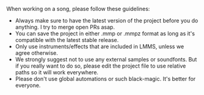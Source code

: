 When working on a song, please follow these guidelines:
- Always make sure to have the latest version of the project before you do anything. I try to merge open PRs asap.
- You can save the project in either .mmp or .mmpz format as long as it's compatible with the latest stable release.
- Only use instruments/effects that are included in LMMS, unless we agree otherwise.
- We strongly suggest not to use any external samples or soundfonts. But if you really want to do so, please edit the project file to use relative paths so it will work everywhere.
- Please don't use global automations or such black-magic. It's better for everyone.
